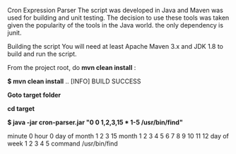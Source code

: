 Cron Expression Parser
The script was developed in Java and Maven was used for building and unit testing. 
The decision to use these tools was taken given the popularity of the tools in the Java world. the only dependency is junit.

Building the script
You will need at least Apache Maven 3.x and JDK 1.8 to build and run the script.

From the project root, do **mvn clean install** :

**$ mvn clean install**
..
[INFO] BUILD SUCCESS

**Goto target folder**

**cd target**

**$ java -jar cron-parser.jar "0 0 1,2,3,15 * 1-5 /usr/bin/find"**

minute        0
hour          0
day of month  1 2 3 15
month         1 2 3 4 5 6 7 8 9 10 11 12
day of week   1 2 3 4 5
command       /usr/bin/find
